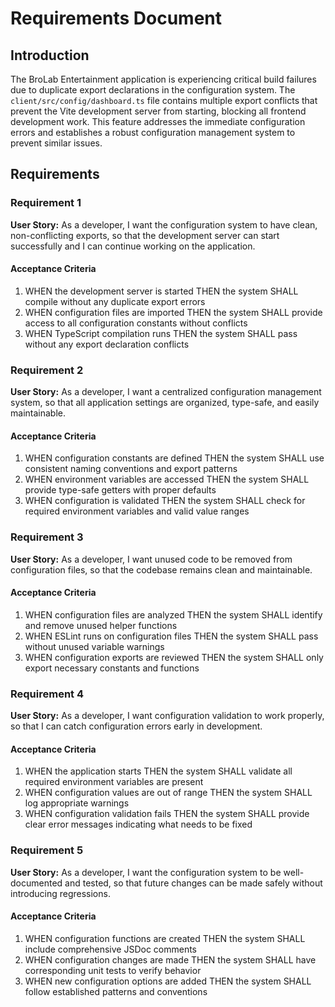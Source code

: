 # Requirements Document

## Introduction

The BroLab Entertainment application is experiencing critical build failures due to duplicate export declarations in the configuration system. The `client/src/config/dashboard.ts` file contains multiple export conflicts that prevent the Vite development server from starting, blocking all frontend development work. This feature addresses the immediate configuration errors and establishes a robust configuration management system to prevent similar issues.

## Requirements

### Requirement 1

**User Story:** As a developer, I want the configuration system to have clean, non-conflicting exports, so that the development server can start successfully and I can continue working on the application.

#### Acceptance Criteria

1. WHEN the development server is started THEN the system SHALL compile without any duplicate export errors
2. WHEN configuration files are imported THEN the system SHALL provide access to all configuration constants without conflicts
3. WHEN TypeScript compilation runs THEN the system SHALL pass without any export declaration conflicts

### Requirement 2

**User Story:** As a developer, I want a centralized configuration management system, so that all application settings are organized, type-safe, and easily maintainable.

#### Acceptance Criteria

1. WHEN configuration constants are defined THEN the system SHALL use consistent naming conventions and export patterns
2. WHEN environment variables are accessed THEN the system SHALL provide type-safe getters with proper defaults
3. WHEN configuration is validated THEN the system SHALL check for required environment variables and valid value ranges

### Requirement 3

**User Story:** As a developer, I want unused code to be removed from configuration files, so that the codebase remains clean and maintainable.

#### Acceptance Criteria

1. WHEN configuration files are analyzed THEN the system SHALL identify and remove unused helper functions
2. WHEN ESLint runs on configuration files THEN the system SHALL pass without unused variable warnings
3. WHEN configuration exports are reviewed THEN the system SHALL only export necessary constants and functions

### Requirement 4

**User Story:** As a developer, I want configuration validation to work properly, so that I can catch configuration errors early in development.

#### Acceptance Criteria

1. WHEN the application starts THEN the system SHALL validate all required environment variables are present
2. WHEN configuration values are out of range THEN the system SHALL log appropriate warnings
3. WHEN configuration validation fails THEN the system SHALL provide clear error messages indicating what needs to be fixed

### Requirement 5

**User Story:** As a developer, I want the configuration system to be well-documented and tested, so that future changes can be made safely without introducing regressions.

#### Acceptance Criteria

1. WHEN configuration functions are created THEN the system SHALL include comprehensive JSDoc comments
2. WHEN configuration changes are made THEN the system SHALL have corresponding unit tests to verify behavior
3. WHEN new configuration options are added THEN the system SHALL follow established patterns and conventions
